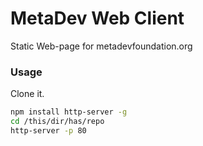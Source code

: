 # MetaDev Web Client

Static Web-page for metadevfoundation.org

### Usage 

Clone it. 


```bash
npm install http-server -g
cd /this/dir/has/repo
http-server -p 80
```